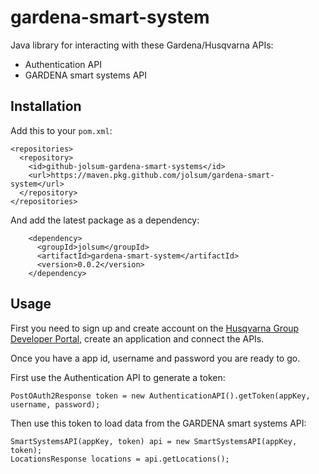 # gardena-smart-system
Java library for interacting with these Gardena/Husqvarna APIs:
* Authentication API
* GARDENA smart systems API

## Installation
Add this to your `pom.xml`:
```
<repositories>
  <repository>
    <id>github-jolsum-gardena-smart-systems</id>
    <url>https://maven.pkg.github.com/jolsum/gardena-smart-system</url>
  </repository>
</repositories>
```
And add the latest package as a dependency:
```
    <dependency>
      <groupId>jolsum</groupId>
      <artifactId>gardena-smart-system</artifactId>
      <version>0.0.2</version>
    </dependency>
```

## Usage
First you need to sign up and create account on the [Husqvarna Group Developer Portal](https://developer.husqvarnagroup.cloud/docs/getting-started), create an application and connect the APIs.

Once you have a app id, username and password you are ready to go.

First use the Authentication API to generate a token:
```
PostOAuth2Response token = new AuthenticationAPI().getToken(appKey, username, password);
```

Then use this token to load data from the GARDENA smart systems API:
```
SmartSystemsAPI(appKey, token) api = new SmartSystemsAPI(appKey, token);
LocationsResponse locations = api.getLocations();
```